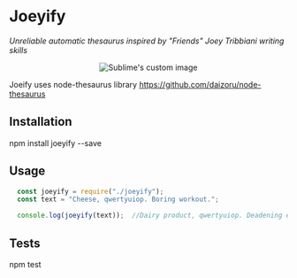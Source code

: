 
Joeyify
=========

*Unreliable automatic thesaurus inspired by "Friends" Joey Tribbiani writing skills*

<p align="center">
  <img src="https://i.pinimg.com/originals/8f/8b/b7/8f8bb7fde1f3c47fd53893e8c68ddf42.jpg" alt="Sublime's custom image"/>
</p>

Joeify uses node-thesaurus library https://github.com/daizoru/node-thesaurus

## Installation

  npm install joeyify --save

## Usage

```Javascript
  const joeyify = require("./joeyify");
  const text = "Cheese, qwertyuiop. Boring workout.";

  console.log(joeyify(text));  //Dairy product, qwertyuiop. Deadening exercise.
```

## Tests

  npm test
